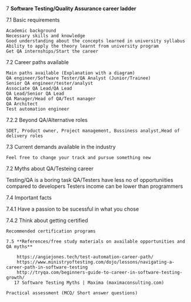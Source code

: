 
7	**Software Testing/Quality Assurance career ladder**

7.1	Basic requirements

	Academic background
	Necessary skills and knowledge
	Good understanding about the concepts learned in university syllabus 
	Ability to apply the theory learnt from university program
	Get QA internships/Start the career 
  
7.2	Career paths available

	Main paths available (Explanation with a diagram)
	QA engineer/Software Tester/QA Analyst (Junior/Trainee)
	Senior QA engineer/tester/analyst
	Associate QA Lead/QA Lead
	QA Lead/Senior QA Lead
	QA Manager/Head of QA/Test manager
	QA Architect
	Test automation engineer 
  
7.2.2	Beyond QA/Alternative roles

	SDET, Product owner, Project management, Bussiness analyst,Head of delivery roles
  
7.3	Current demands available in the industry

	Feel free to change your track and pursue something new
  
7.2	Myths about QA/Testeing career

   Testing/QA is a boring task
   QA/Testers have less no of opportuniities compared to developers
   Testers income can be lower than programmers
   
7.4	Important facts

7.4.1	Have a passion to be sucessful in what you chose

7.4.2	Think about getting certified

	Recommended certification programs
  
	7.5 **References/free study materials on available opportunities and QA myths**
  
	    https://angiejones.tech/test-automation-career-path/
	    https://www.ministryoftesting.com/dojo/lessons/navigating-a-career-path-in-software-testing
	    http://tryqa.com/beginners-guide-to-career-in-software-testing-growth/     
	   17 Software Testing Myths | Maxima (maximaconsulting.com)
  
	Practical assessment (MCQ/ Short answer questions)
